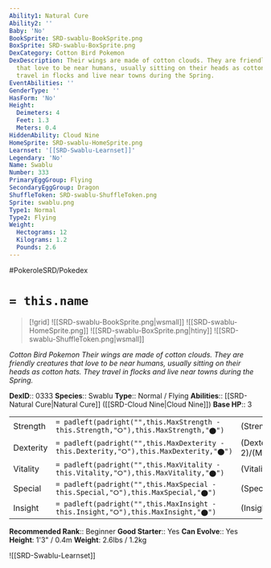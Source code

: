 ```yaml
---
Ability1: Natural Cure
Ability2: ''
Baby: 'No'
BookSprite: SRD-swablu-BookSprite.png
BoxSprite: SRD-swablu-BoxSprite.png
DexCategory: Cotton Bird Pokemon
DexDescription: Their wings are made of cotton clouds. They are friendly creatures
  that love to be near humans, usually sitting on their heads as cotton hats. They
  travel in flocks and live near towns during the Spring.
EventAbilities: ''
GenderType: ''
HasForm: 'No'
Height:
  Deimeters: 4
  Feet: 1.3
  Meters: 0.4
HiddenAbility: Cloud Nine
HomeSprite: SRD-swablu-HomeSprite.png
Learnset: '[[SRD-Swablu-Learnset]]'
Legendary: 'No'
Name: Swablu
Number: 333
PrimaryEggGroup: Flying
SecondaryEggGroup: Dragon
ShuffleToken: SRD-swablu-ShuffleToken.png
Sprite: swablu.png
Type1: Normal
Type2: Flying
Weight:
  Hectograms: 12
  Kilograms: 1.2
  Pounds: 2.6
---
```


#PokeroleSRD/Pokedex

# `= this.name`

> [!grid]
> ![[SRD-swablu-BookSprite.png|wsmall]]
> ![[SRD-swablu-HomeSprite.png]]
> ![[SRD-swablu-BoxSprite.png|htiny]]
> ![[SRD-swablu-ShuffleToken.png|wsmall]]


*Cotton Bird Pokemon*
*Their wings are made of cotton clouds. They are friendly creatures that love to be near humans, usually sitting on their heads as cotton hats. They travel in flocks and live near towns during the Spring.*

**DexID**:: 0333
**Species**:: Swablu
**Type**:: Normal / Flying
**Abilities**:: [[SRD-Natural Cure|Natural Cure]] ([[SRD-Cloud Nine|Cloud Nine]])
**Base HP**:: 3

|           |                                                                                        |                                          |
| --------- | -------------------------------------------------------------------------------------- | ---------------------------------------- |
| Strength  | `= padleft(padright("",this.MaxStrength - this.Strength,"⭘"),this.MaxStrength,"⬤")`    | (Strength::1)/(MaxStrength::3)   |
| Dexterity | `= padleft(padright("",this.MaxDexterity - this.Dexterity,"⭘"),this.MaxDexterity,"⬤")` | (Dexterity:: 2)/(MaxDexterity::4) |
| Vitality  | `= padleft(padright("",this.MaxVitality - this.Vitality,"⭘"),this.MaxVitality,"⬤")`    | (Vitality::2)/(MaxVitality::4)   |
| Special   | `= padleft(padright("",this.MaxSpecial - this.Special,"⭘"),this.MaxSpecial,"⬤")`       | (Special::1)/(MaxSpecial::3)     |
| Insight   | `= padleft(padright("",this.MaxInsight - this.Insight,"⭘"),this.MaxInsight,"⬤")`       | (Insight::2)/(MaxInsight::5)     |


**Recommended Rank**:: Beginner
**Good Starter**:: Yes
**Can Evolve**:: Yes
**Height**: 1'3" / 0.4m
**Weight**: 2.6lbs / 1.2kg

![[SRD-Swablu-Learnset]]
